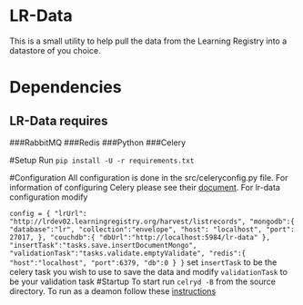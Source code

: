 # LR-Data
This is a small utility to help pull the data from the Learning Registry into a datastore of you choice.

# Dependencies
## LR-Data requires 
###RabbitMQ
###Redis
###Python
###Celery

#Setup
Run `pip install -U -r requirements.txt`

#Configuration
All configuration is done in the src/celeryconfig.py file.  For information of configuring Celery please see their [document](http://celery.readthedocs.org/en/latest/index.html).  For lr-data configuration modify 

`config = {
	"lrUrl": "http://lrdev02.learningregistry.org/harvest/listrecords",
	"mongodb":{	
		"database":"lr",
		"collection":"envelope",
		"host": "localhost",
		"port": 27017,
	},
	"couchdb":{
		"dbUrl":"http://localhost:5984/lr-data"
	},
	"insertTask":"tasks.save.insertDocumentMongo",
	"validationTask":"tasks.validate.emptyValidate",
	"redis":{
		"host":"localhost",
		"port":6379,
		"db":0
	}
}`
set `insertTask` to be the celery task you wish to use to save the data and modify `validationTask` to be your validation task
#Startup
To start run `celryd -B` from the source directory.  To run as a deamon follow these [instructions](http://ask.github.com/celery/cookbook/daemonizing.html)